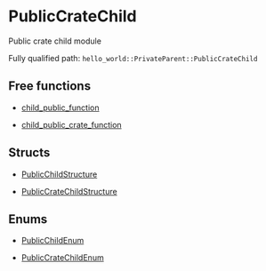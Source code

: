 # PublicCrateChild

Public crate child module


Fully qualified path: `hello_world::PrivateParent::PublicCrateChild`

## Free functions

- [child_public_function](./hello_world-PrivateParent-PublicCrateChild-child_public_function.md)

- [child_public_crate_function](./hello_world-PrivateParent-PublicCrateChild-child_public_crate_function.md)

## Structs

- [PublicChildStructure](./hello_world-PrivateParent-PublicCrateChild-PublicChildStructure.md)

- [PublicCrateChildStructure](./hello_world-PrivateParent-PublicCrateChild-PublicCrateChildStructure.md)

## Enums

- [PublicChildEnum](./hello_world-PrivateParent-PublicCrateChild-PublicChildEnum.md)

- [PublicCrateChildEnum](./hello_world-PrivateParent-PublicCrateChild-PublicCrateChildEnum.md)

